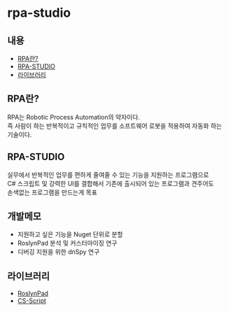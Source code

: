 # rpa-studio

## 내용
- [RPA란?](#rpa란)
- [RPA-STUDIO](#rpa-studio)
- [라이브러리](#라이브러리)

## RPA란?

RPA는 Robotic Process Automation의 약자이다.<br>
즉 사람이 하는 반복적이고 규칙적인 업무를 소프트웨어 로봇을 적용하여 자동화 하는 기술이다. 

## RPA-STUDIO

실무에서 반복적인 업무를 편하게 줄여줄 수 있는 기능을 지원하는 프로그램으로<br>
C# 스크립트 및 강력한 UI를 결합해서 기존에 출시되어 있는 프로그램과 견주어도<br>
손색없는 프로그램을 만드는게 목표

## 개발메모

- 지원하고 싶은 기능을 Nuget 단위로 분할
- RoslynPad 분석 및 커스터마이징 연구
- 디버깅 지원을 위한 dnSpy 연구

## 라이브러리

- [RoslynPad](https://github.com/roslynpad/roslynpad)<br>
- [CS-Script](https://www.cs-script.net/)<br>


